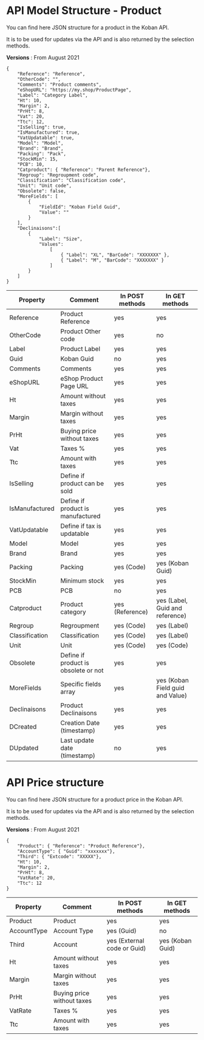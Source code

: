 # API Model Structure - Product

You can find here JSON structure for a product in the Koban API.

It is to be used for updates via the API and is also returned by the selection methods.

**Versions** : From August 2021

```
{
    "Reference": "Reference",
    "OtherCode": "",
    "Comments": "Product comments",
    "eShopURL": "https://my.shop/ProductPage",
    "Label": "Category Label",
    "Ht": 10,
    "Margin": 2,
    "PrHt": 8,
    "Vat": 20,
    "Ttc": 12,
    "IsSelling": true,
    "IsManufactured": true,
    "VatUpdatable": true,
    "Model": "Model",
    "Brand": "Brand",
    "Packing": "Pack",
    "StockMin": 15,
    "PCB": 10,
    "Catproduct": { "Reference": "Parent Reference"},
    "Regroup": "Regroupment code",
    "Classification": "Classification code",
    "Unit": "Unit code",
    "Obsolete": false,
    "MoreFields": [
        {
            "FieldId": "Koban Field Guid",
            "Value": ""
        }
    ],
    "Declinaisons":[
    	{
    		"Label": "Size",
    		"Values":
    			[
    				{ "Label": "XL", "BarCode": "XXXXXXX" },
    				{ "Label": "M", "BarCode": "XXXXXXX" }
    			]
    	}
	]
}
```

| Property       | Comment                              | In POST methods | In GET methods                   |
| -------------- | ------------------------------------ | --------------- | -------------------------------- |
| Reference      | Product Reference                    | yes             | yes                              |
| OtherCode      | Product Other code                   | yes             | no                               |
| Label          | Product Label                        | yes             | yes                              |
| Guid           | Koban Guid                           | no              | yes                              |
| Comments       | Comments                             | yes             | yes                              |
| eShopURL       | eShop Product Page URL               | yes             | yes                              |
| Ht             | Amount without taxes                 | yes             | yes                              |
| Margin         | Margin without taxes                 | yes             | yes                              |
| PrHt           | Buying price without taxes           | yes             | yes                              |
| Vat            | Taxes %                              | yes             | yes                              |
| Ttc            | Amount with taxes                    | yes             | yes                              |
| IsSelling      | Define if product can be sold        | yes             | yes                              |
| IsManufactured | Define if product is manufactured    | yes             | yes                              |
| VatUpdatable   | Define if tax is updatable           | yes             | yes                              |
| Model          | Model                                | yes             | yes                              |
| Brand          | Brand                                | yes             | yes                              |
| Packing        | Packing                              | yes (Code)      | yes (Koban Guid)                 |
| StockMin       | Minimum stock                        | yes             | yes                              |
| PCB            | PCB                                  | no              | yes                              |
| Catproduct     | Product category                     | yes (Reference) | yes (Label, Guid and reference)  |
| Regroup        | Regroupment                          | yes (Code)      | yes (Label)                      |
| Classification | Classification                       | yes (Code)      | yes (Label)                      |
| Unit           | Unit                                 | yes (Code)      | yes (Code)                       |
| Obsolete       | Define if product is obsolete or not | yes             | yes                              |
| MoreFields     | Specific fields array                | yes             | yes (Koban Field guid and Value) |
| Declinaisons   | Product Declinaisons                 | yes             | yes                              |
| DCreated       | Creation Date (timestamp)            | yes             | yes                              |
| DUpdated       | Last update date (timestamp)         | no              | yes                              |

# API Price structure

You can find here JSON structure for a product price in the Koban API.

It is to be used for updates via the API and is also returned by the selection methods.

**Versions** : From August 2021

```
{
    "Product": { "Reference": "Product Reference"},
    "AccountType": { "Guid": "xxxxxxx"},
    "Third": { "Extcode": "XXXXX"},
    "Ht": 10,
    "Margin": 2,
    "PrHt": 8,
    "VatRate": 20,
    "Ttc": 12
}
```

| Property    | Comment                    | In POST methods             | In GET methods   |
| ----------- | -------------------------- | --------------------------- | ---------------- |
| Product     | Product                    | yes                         | yes              |
| AccountType | Account Type               | yes (Guid)                  | no               |
| Third       | Account                    | yes (External code or Guid) | yes (Koban Guid) |
| Ht          | Amount without taxes       | yes                         | yes              |
| Margin      | Margin without taxes       | yes                         | yes              |
| PrHt        | Buying price without taxes | yes                         | yes              |
| VatRate     | Taxes %                    | yes                         | yes              |
| Ttc         | Amount with taxes          | yes                         | yes              |